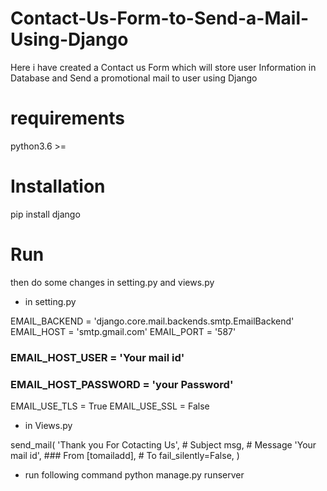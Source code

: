# Contact-Us-Form-to-Send-a-Mail-Using-Django
  Here i have created a Contact us Form which will store user Information in Database 
and Send a promotional mail to user using Django

# requirements
python3.6 >=


# Installation 
pip install django

# Run
then do some changes in setting.py and views.py

- in setting.py

EMAIL_BACKEND = 'django.core.mail.backends.smtp.EmailBackend'
EMAIL_HOST = 'smtp.gmail.com'
EMAIL_PORT = '587'
### EMAIL_HOST_USER = 'Your mail id'
### EMAIL_HOST_PASSWORD = 'your Password'
EMAIL_USE_TLS = True
EMAIL_USE_SSL = False


- in Views.py

send_mail(
            'Thank you For Cotacting Us',  # Subject
            msg,  # Message
            'Your mail id',  ### From
            [tomailadd],  # To
            fail_silently=False,
        )


- run following command
python manage.py runserver









